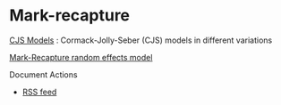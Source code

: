 #  Mark-recapture

[ CJS Models][1]
:  Cormack-Jolly-Seber (CJS) models in different variations

[Mark-Recapture random effects model][2]

Document Actions

* [RSS feed][3]

[1]: cormack-jolly-seber-models.html
[2]: mark-recapture-random-effects-model.html
[3]: RSS ""
